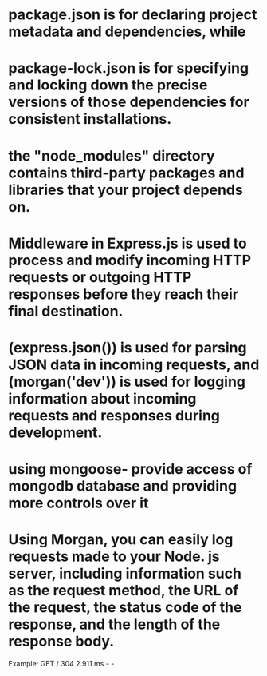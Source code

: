 #  package.json is for declaring project metadata and dependencies, while 
# package-lock.json is for specifying and locking down the precise versions of those dependencies for consistent installations.
# the "node_modules" directory contains third-party packages and libraries that your project depends on.

# Middleware in Express.js is used to process and modify incoming HTTP requests or outgoing HTTP responses before they reach their final destination.

#  (express.json()) is used for parsing JSON data in incoming requests, and  (morgan('dev')) is used for logging information about incoming requests and responses during development.

# using mongoose- provide access of mongodb database and providing more controls over it

# Using Morgan, you can easily log requests made to your Node. js server, including information such as the request method, the URL of the request, the status code of the response, and the length of the response body. 
Example: GET / 304 2.911 ms - -

